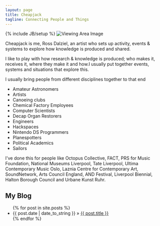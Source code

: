 ```yaml
---
layout: page
title: Cheapjack
tagline: Connecting People and Things 
---
```

{% include JB/setup %}
![Viewing Area Image](http://33.media.tumblr.com/fd1af59a2d9c5b5bbaa92467c8218b1a/tumblr_inline_mte05um05M1qa02bl.jpg)

Cheapjack is me, Ross Dalziel, an artist who sets up activity, events & systems to explore how knowledge is produced and shared. 

I like to play with how research & knowledge is produced; who makes it, receives it, where they make it and how.I usually put together events, systems and situations that explore this.

I usually bring people from different disciplines together to that end 

 * Amateur Astronomers
 * Artists
 * Canoeing clubs
 * Chemical Factory Employees
 * Computer Scientists
 * Decap Organ Restorers 
 * Engineers
 * Hackspaces
 * Nintendo DS Programmers
 * Planespotters
 * Political Academics
 * Sailors

I've done this for people like Octopus Collective, FACT, PRS for Music Foundation, National Museums Liverpool, Tate Liverpool, Ultima Contemporary Music Oslo, Laznia Centre for Contemporary Art, SoundNetwork, Arts Council England, AND Festival, Liverpool Biennial, Halton Borough Council and Urbane Kunst Ruhr.

## My Blog

<ul class="posts">
  {% for post in site.posts %}
    <li><span>{{ post.date | date_to_string }}</span> &raquo; <a href="{{ BASE_PATH }}{{ post.url }}">{{ post.title }}</a></li>
  {% endfor %}
</ul>



